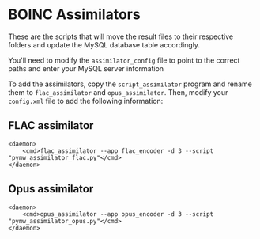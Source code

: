 # BOINC Assimilators

These are the scripts that will move the result files to their respective folders and update the MySQL database table accordingly.

You'll need to modify the `assimilator_config` file to point to the correct paths and enter your MySQL server information

To add the assimilators, copy the `script_assimilator` program and rename them to `flac_assimilator` and `opus_assimilator`. Then, modify your `config.xml` file to add the following information:

## FLAC assimilator
```
<daemon>
    <cmd>flac_assimilator --app flac_encoder -d 3 --script "pymw_assimilator_flac.py"</cmd>
</daemon>
```

## Opus assimilator
```
<daemon>
    <cmd>opus_assimilator --app opus_encoder -d 3 --script "pymw_assimilator_opus.py"</cmd>
</daemon>
```



